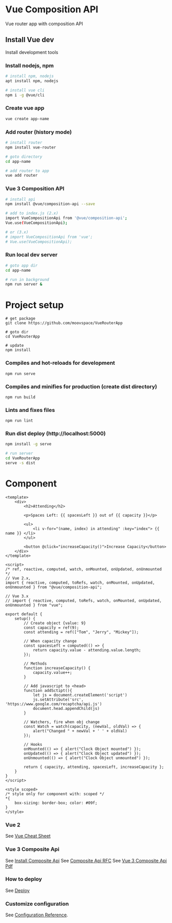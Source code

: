 # Vue Composition API
Vue router app with composition API

## Install Vue dev
Install development tools

### Install nodejs, npm
```bash
# install npm, nodejs
apt install npm, nodejs

# install vue cli
npm i -g @vue/cli
```

### Create vue app
```bash
vue create app-name
```

### Add router (history mode)
```bash
# install router
npm install vue-router

# goto directory
cd app-name

# add router to app
vue add router
```

### Vue 3 Composition API
```bash
# install api
npm install @vue/composition-api --save

# add to index.js (2.x)
import VueCompositionApi from '@vue/composition-api';
Vue.use(VueCompositionApi);

# or (3.x)
# import VueCompositionApi from 'vue';
# Vue.use(VueCompositionApi);
```

### Run local dev server
```bash
# goto app dir
cd app-name

# run in background
npm run server &
```

# Project setup
```
# get package
git clone https://github.com/moovspace/VueRouterApp

# goto dir
cd VueRouterApp

# update
npm install
```

### Compiles and hot-reloads for development
```
npm run serve
```

### Compiles and minifies for production (create dist directory)
```
npm run build
```

### Lints and fixes files
```
npm run lint
```

### Run dist deploy (http://localhost:5000)
```bash
npm install -g serve

# run server
cd VueRouterApp
serve -s dist
```

# Component
```vue
<template>
    <div>
        <h2>Attending</h2>

        <p>Spaces Left: {{ spacesLeft }} out of {{ capacity }}</p>

        <ul>
            <li v-for="(name, index) in attending" :key="index"> {{ name }} </li>
        </ul>

        <button @click="increaseCapacity()">Increase Capacity</button>
    </div>
</template>

<script>
/* ref, reactive, computed, watch, onMounted, onUpdated, onUnmounted */
// Vue 2.x,
import { reactive, computed, toRefs, watch, onMounted, onUpdated, onUnmounted } from "@vue/composition-api";

// Vue 3.x
// import { reactive, computed, toRefs, watch, onMounted, onUpdated, onUnmounted } from "vue";

export default {
    setup() {
        // Create object {value: 9}
        const capacity = ref(9);
        const attending = ref(["Tom", "Jerry", "Mickey"]);

        // When capacity change
        const spacesLeft = computed(() => {
            return capacity.value - attending.value.length;
        });

        // Methods
        function increaseCapacity() {
            capacity.value++;
        }

        // Add javascript to <head>
        function addSctipt(){
            let js = document.createElement('script')
            js.setAttribute('src', 'https://www.google.com/recaptcha/api.js')
            document.head.appendChild(js)
        }

        // Watchers, fire when obj change
        const Watch = watch(capacity, (newVal, oldVal) => {
            alert("Changed " + newVal + ' ' + oldVal)
        });

        // Hooks
        onMounted(() => { alert("Clock Object mounted") });
        onUpdated(() => { alert("Clock Object updated") });
        onUnmounted(() => { alert("Clock Object unmounted") });

        return { capacity, attending, spacesLeft, increaseCapacity };
    }
}
</script>

<style scoped>
/* style only for component with: scoped */
*{
    box-sizing: border-box; color: #09f;
}
</style>
```

### Vue 2
See [Vue Cheat Sheet](https://github.com/dekadentno/vue-cheat-sheet)

### Vue 3 Composite Api
See [Install Composite Api](https://github.com/vuejs/composition-api)
See [Composite Api RFC](https://vue-composition-api-rfc.netlify.com)
See [Vue 3 Composite Api Pdf](https://www.vuemastery.com/pdf/Vue-3-Cheat-Sheet.pdf)

### How to deploy
See [Deploy](https://cli.vuejs.org/guide/deployment.html#github-pages)

### Customize configuration
See [Configuration Reference](https://cli.vuejs.org/config/).
